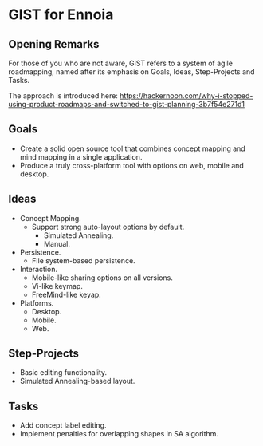 # GIST for Ennoia

## Opening Remarks

For those of you who are not aware, GIST refers to a system of agile roadmapping, named after its emphasis on Goals, Ideas, Step-Projects and Tasks.

The approach is introduced here: https://hackernoon.com/why-i-stopped-using-product-roadmaps-and-switched-to-gist-planning-3b7f54e271d1

## Goals

* Create a solid open source tool that combines concept mapping and mind mapping in a single application.
* Produce a truly cross-platform tool with options on web, mobile and desktop.

## Ideas

* Concept Mapping.
    * Support strong auto-layout options by default.
        * Simulated Annealing.
        * Manual.
* Persistence.
    * File system-based persistence.
* Interaction.
    * Mobile-like sharing options on all versions.
    * Vi-like keymap.
    * FreeMind-like keyap.
* Platforms.
    * Desktop.
    * Mobile.
    * Web.

## Step-Projects

* Basic editing functionality.
* Simulated Annealing-based layout.

## Tasks

* Add concept label editing.
* Implement penalties for overlapping shapes in SA algorithm.

